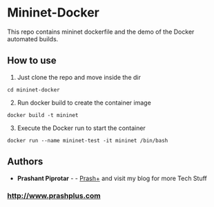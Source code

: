 # Mininet-Docker
This repo contains mininet dockerfile and the demo of the Docker automated builds.

## How to use
1. Just clone the repo and move inside the dir 
```
cd mininet-docker
```

2. Run docker build to create the container image
```
docker build -t mininet
```

3. Execute the Docker run to start the container
```
docker run --name mininet-test -it mininet /bin/bash
```


## Authors

* **Prashant Piprotar** - - [Prash+](https://github.com/prashplus)
and visit my blog for more Tech Stuff
### http://www.prashplus.com
